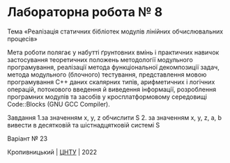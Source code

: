 ﻿# Лабораторна робота № 8

Тема «Реалізація статичних бібліотек модулів лінійних обчислювальних процесів»

Мета роботи полягає у набутті ґрунтовних вмінь і практичних навичок застосування теоретичних положень методології модульного програмування, реалізації метода функціональної декомпозиції задач, метода модульного (блочного) тестування, представлення мовою програмування С++ даних скалярних типів, арифметичних і логічних операцій, потокового введення й виведення інформації, розроблення програмних модулів та засобів у кросплатформовому середовищі Code::Blocks (GNU GCC Compiler). 

Завдання
1.за значенням x, y, z обчислити S
2. за значенням x, y, z, a, b вивести в десятковій та шістнадцятковій системі S

Варіант № 23

Кропивницький | <a href="http://www.kntu.kr.ua/">ЦНТУ</a> | 2022
